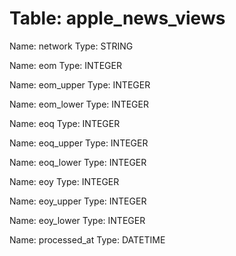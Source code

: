 Table: apple_news_views
=======================

Name: network
Type: STRING

Name: eom
Type: INTEGER

Name: eom_upper
Type: INTEGER

Name: eom_lower
Type: INTEGER

Name: eoq
Type: INTEGER

Name: eoq_upper
Type: INTEGER

Name: eoq_lower
Type: INTEGER

Name: eoy
Type: INTEGER

Name: eoy_upper
Type: INTEGER

Name: eoy_lower
Type: INTEGER

Name: processed_at
Type: DATETIME

